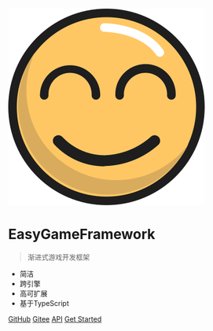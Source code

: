 ![logo](light-icon.svg)

# EasyGameFramework

> 渐进式游戏开发框架

* 简洁
* 跨引擎
* 高可扩展
* 基于TypeScript

[GitHub](https://github.com/AILHC/EasyGameFrameworkOpen.git)
[Gitee](https://gitee.com/AIGameHome/EasyGameFrameworkOpen)
[API](api/index.html)
[Get Started](README.md)

